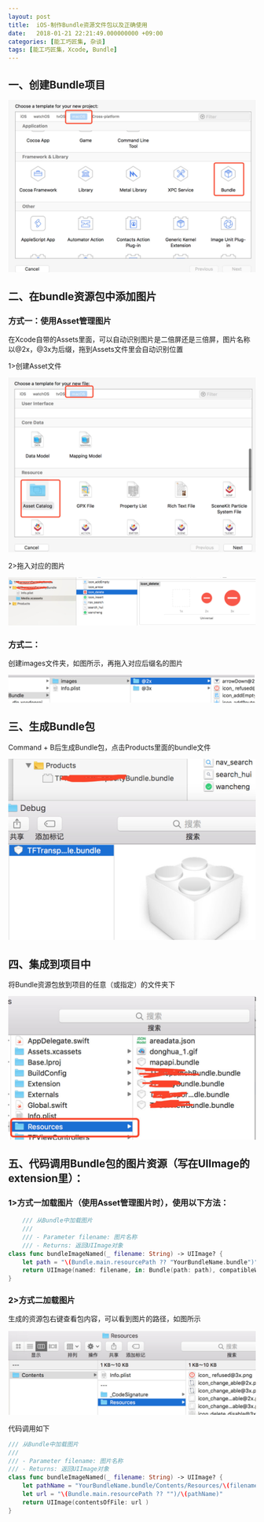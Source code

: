 ```yaml
---
layout: post
title:  iOS-制作Bundle资源文件包以及正确使用
date:   2018-01-21 22:21:49.000000000 +09:00
categories: [能工巧匠集, 杂谈]
tags: [能工巧匠集，Xcode, Bundle]
---
```




## 一、创建Bundle项目

![](/assets/images/2018/xcode-custom-bundle-1.png)

## 二、在bundle资源包中添加图片
### 方式一：使用Asset管理图片

在Xcode自带的Assets里面，可以自动识别图片是二倍屏还是三倍屏，图片名称以@2x，@3x为后缀，拖到Assets文件里会自动识别位置

1>创建Asset文件

![](/assets/images/2018/xcode-custom-bundle-2.png)

2>拖入对应的图片

![](/assets/images/2018/xcode-custom-bundle-3.png)

### 方式二：

创建images文件夹，如图所示，再拖入对应后缀名的图片

![](/assets/images/2018/xcode-custom-bundle-4.png)

## 三、生成Bundle包
Command + B后生成Bundle包，点击Products里面的bundle文件

![](/assets/images/2018/xcode-custom-bundle-5.png)

## 四、集成到项目中
将Bundle资源包放到项目的任意（或指定）的文件夹下

![](/assets/images/2018/xcode-custom-bundle-6.png)


## 五、代码调用Bundle包的图片资源（写在UIImage的extension里）：
### 1>方式一加载图片（使用Asset管理图片时），使用以下方法：


```swift
    /// 从Bundle中加载图片
    ///
    /// - Parameter filename: 图片名称
    /// - Returns: 返回UIImage对象
class func bundleImageNamed(_ filename: String) -> UIImage? {
	let path = "\(Bundle.main.resourcePath ?? "YourBundleName.bundle")"
	return UIImage(named: filename, in: Bundle(path: path), compatibleWith: nil)
}
```


### 2>方式二加载图片

生成的资源包右键查看包内容，可以看到图片的路径，如图所示

![](/assets/images/2018/xcode-custom-bundle-7.png)

代码调用如下


```swift
/// 从Bundle中加载图片	
///
/// - Parameter filename: 图片名称
/// - Returns: 返回UIImage对象
class func bundleImageNamed(_ filename: String) -> UIImage? {
	let pathName = "YourBundleName.bundle/Contents/Resources/\(filename)"
	let url = "\(Bundle.main.resourcePath ?? "")/\(pathName)"
	return UIImage(contentsOfFile: url )
}
```
